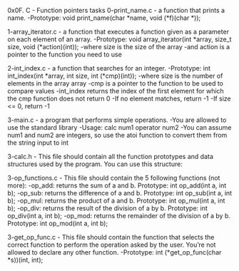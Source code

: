 0x0F. C - Function pointers tasks
0-print_name.c - a function that prints a name.
      -Prototype: void print_name(char *name, void (*f)(char *));

1-array_iterator.c - a function that executes a function given as a parameter on each element of an array.
      -Prototype: void array_iterator(int *array, size_t size, void (*action)(int));
      -where size is the size of the array
      -and action is a pointer to the function you need to use

2-int_index.c - a function that searches for an integer.
      -Prototype: int int_index(int *array, int size, int (*cmp)(int));
      -where size is the number of elements in the array array
      -cmp is a pointer to the function to be used to compare values
      -int_index returns the index of the first element for which the cmp function does not return 0
      -If no element matches, return -1
      -If size <= 0, return -1

3-main.c - a program that performs simple operations.
      -You are allowed to use the standard library
      -Usage: calc num1 operator num2
      -You can assume num1 and num2 are integers, so use the atoi function to convert them from the string input to int

3-calc.h - This file should contain all the function prototypes and data structures used by the program. You can use this structure:

3-op_functions.c - This file should contain the 5 following functions (not more):
     -op_add: returns the sum of a and b. Prototype: int op_add(int a, int b);
     -op_sub: returns the difference of a and b. Prototype: int op_sub(int a, int b);
     -op_mul: returns the product of a and b. Prototype: int op_mul(int a, int b);
     -op_div: returns the result of the division of a by b. Prototype: int op_div(int a, int b);
     -op_mod: returns the remainder of the division of a by b. Prototype: int op_mod(int a, int b);

3-get_op_func.c - This file should contain the function that selects the correct function to perform the operation asked by the user. You’re not allowed to declare any other function.
      -Prototype: int (*get_op_func(char *s))(int, int);
